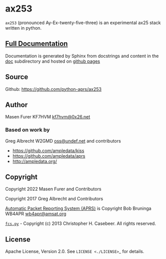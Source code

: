 # ax253

`ax253` (pronounced Ay-Ex-twenty-five-three) is an experimental ax25 stack written in
python.

## [Full Documentation](https://python-aprs.github.io/ax253)

Documentation is generated by Sphinx from docstrings and content in the [doc](./doc)
subdirectory and hosted on [github pages](https://python-aprs.github.io/ax253)

## Source

Github: https://github.com/python-aprs/ax253

## Author

Masen Furer KF7HVM kf7hvm@0x26.net

### Based on work by

Greg Albrecht W2GMD oss@undef.net and contributors

* https://github.com/ampledata/kiss
* https://github.com/ampledata/aprs
* http://ampledata.org/

## Copyright

Copyright 2022 Masen Furer and Contributors

Copyright 2017 Greg Albrecht and Contributors

[Automatic Packet Reporting System (APRS)](http://www.aprs.org/) is Copyright Bob Bruninga WB4APR wb4apr@amsat.org

[`fcs.py`](./src/ax253/fcs.py) - Copyright (c) 2013 Christopher H. Casebeer. All rights reserved.

## License

Apache License, Version 2.0. See `LICENSE <./LICENSE>`_ for details.
